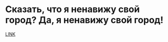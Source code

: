 # Сказать, что я ненавижу свой город? Да, я ненавижу свой город!



[LINK](https://varlamov.ru/2768138.html)